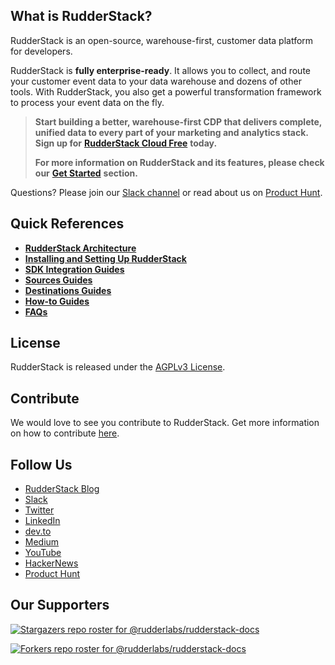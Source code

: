 ## What is RudderStack?

RudderStack is an open-source, warehouse-first, customer data platform for developers.

RudderStack is **fully enterprise-ready**. It allows you to collect, and route your customer event data to your data warehouse and dozens of other tools. With RudderStack, you also get a powerful transformation framework to process your event data on the fly.

> **Start building a better, warehouse-first CDP that delivers complete, unified data to every part of your marketing and analytics stack. Sign up for** [**RudderStack Cloud Free**](https://app.rudderlabs.com/signup?type=freetrial) **today.**
>
> **For more information on RudderStack and its features, please check our** [**Get Started**](https://docs.rudderstack.com/get-started) **section.**

Questions? Please join our [Slack channel](https://resources.rudderstack.com/join-rudderstack-slack) or read about us on [Product Hunt](https://www.producthunt.com/posts/rudderstack).

## Quick References

- [**RudderStack Architecture**](https://docs.rudderstack.com/get-started/rudderstack-architecture)
- [**Installing and Setting Up RudderStack**](https://app.gitbook.com/@rudderlabs/s/rudderlabs-1/installing-and-setting-up-rudderstack)
- [**SDK Integration Guides**](https://app.gitbook.com/@rudderlabs/s/rudderlabs-1/rudderstack-sdk-integration-guides)
- [**Sources Guides**](https://app.gitbook.com/@rudderlabs/s/rudderlabs-1/sources)
- [**Destinations Guides**](https://app.gitbook.com/@rudderlabs/s/rudderlabs-1/destinations)
- [**How-to Guides**](https://app.gitbook.com/@rudderlabs/s/rudderlabs-1/how-to-guides)
- [**FAQs**](https://app.gitbook.com/@rudderlabs/s/rudderlabs-1/faqs)

## License

RudderStack is released under the [AGPLv3 License](https://www.gnu.org/licenses/agpl-3.0-standalone.html).

## Contribute

We would love to see you contribute to RudderStack. Get more information on how to contribute [here](https://github.com/rudderlabs/rudderstack-docs/tree/3f1604edc7135e44f833cb9a3599f9d42c376671/CONTRIBUTING.md).

## Follow Us

* [RudderStack Blog](https://rudderstack.com/blog/)
* [Slack](https://resources.rudderstack.com/join-rudderstack-slack)
* [Twitter](https://twitter.com/rudderstack)
* [LinkedIn](https://www.linkedin.com/company/rudderlabs/)
* [dev.to](https://dev.to/rudderstack)
* [Medium](https://rudderstack.medium.com/)
* [YouTube](https://www.youtube.com/channel/UCgV-B77bV_-LOmKYHw8jvBw)
* [HackerNews](https://news.ycombinator.com/item?id=21081756)
* [Product Hunt](https://www.producthunt.com/posts/rudderstack)

## Our Supporters

[![Stargazers repo roster for @rudderlabs/rudderstack-docs](https://reporoster.com/stars/rudderlabs/rudderstack-docs)](https://github.com/rudderlabs/rudderstack-docs/stargazers)

[![Forkers repo roster for @rudderlabs/rudderstack-docs](https://reporoster.com/forks/rudderlabs/rudderstack-docs)](https://github.com/rudderlabs/rudderstack-docs/network/members)

